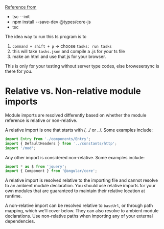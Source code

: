 [Reference from](https://www.typescriptlang.org/docs/handbook/basic-types.html)

- tsc --init
- npm install --save-dev @types/core-js
- tsc

The idea way to run this ts program is to

1. `command + shift + p` -> choose `tasks: run tasks`
2. this will take `tasks.json` and compile a .js for your ts file
3. make an html and use that js for your browser.

This is only for your testing without server type codes, else browesersync is there for you.

# Relative vs. Non-relative module imports

Module imports are resolved differently based on whether the module reference is relative or non-relative.

A relative import is one that starts with /, ./ or ../. Some examples include:

```ts
import Entry from './components/Entry';
import { DefaultHeaders } from '../constants/http';
import '/mod';
```

Any other import is considered non-relative. Some examples include:

```ts
import * as $ from 'jquery';
import { Component } from '@angular/core';
```

A relative import is resolved relative to the importing file and cannot resolve to an ambient module declaration. You
should use relative imports for your own modules that are guaranteed to maintain their relative location at runtime.

A non-relative import can be resolved relative to `baseUrl`, or through path mapping, which we’ll cover below. They can
also resolve to ambient module declarations. Use non-relative paths when importing any of your external dependencies.

